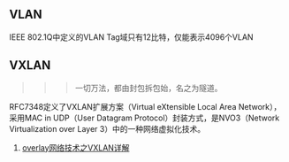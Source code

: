 ## VLAN

IEEE 802.1Q中定义的VLAN Tag域只有12比特，仅能表示4096个VLAN

## VXLAN

>>>一切万法，都由封包拆包始，名之为隧道。

RFC7348定义了VXLAN扩展方案（Virtual eXtensible Local Area Network），采用MAC in UDP（User Datagram Protocol）封装方式，是NVO3（Network Virtualization over Layer 3）中的一种网络虚拟化技术。

1. [overlay网络技术之VXLAN详解](http://network.51cto.com/art/201312/425388.htm)
